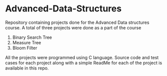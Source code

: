# Advanced-Data-Structures
Repository containing projects done for the Advanced Data structures course.  A total of three projects were done as a part of the course

 1. Binary Search Tree 
 2. Measure Tree
 3. Bloom Filter
 
All the projects were programmed using C language. Source code and test cases for each project along with a simple ReadMe for each of the project is available in this repo.



